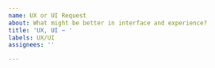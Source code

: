 ```yaml
---
name: UX or UI Request
about: What might be better in interface and experience?
title: 'UX, UI ~ '
labels: UX/UI
assignees: ''

---
```



